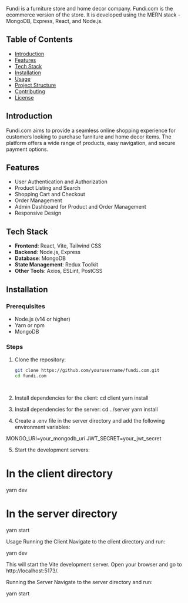 
Fundi is a furniture store and home decor company. Fundi.com is the ecommerce version of the store. It is developed using the MERN stack - MongoDB, Express, React, and Node.js.

## Table of Contents

- [Introduction](#introduction)
- [Features](#features)
- [Tech Stack](#tech-stack)
- [Installation](#installation)
- [Usage](#usage)
- [Project Structure](#project-structure)
- [Contributing](#contributing)
- [License](#license)

## Introduction

Fundi.com aims to provide a seamless online shopping experience for customers looking to purchase furniture and home decor items. The platform offers a wide range of products, easy navigation, and secure payment options.

## Features

- User Authentication and Authorization
- Product Listing and Search
- Shopping Cart and Checkout
- Order Management
- Admin Dashboard for Product and Order Management
- Responsive Design

## Tech Stack

- **Frontend**: React, Vite, Tailwind CSS
- **Backend**: Node.js, Express
- **Database**: MongoDB
- **State Management**: Redux Toolkit
- **Other Tools**: Axios, ESLint, PostCSS

## Installation

### Prerequisites

- Node.js (v14 or higher)
- Yarn or npm
- MongoDB

### Steps

1. Clone the repository:
   ```bash
   git clone https://github.com/yourusername/fundi.com.git
   cd fundi.com

  
2. Install dependencies for the client:
cd client
yarn install

3. Install dependencies for the server:
cd ../server
yarn install

4. Create a .env file in the server directory and add the following environment variables:

MONGO_URI=your_mongodb_uri
JWT_SECRET=your_jwt_secret

5. Start the development servers:

# In the client directory
yarn dev

# In the server directory
yarn start


Usage
Running the Client
Navigate to the client 
directory and run:

yarn dev

This will start the Vite development server. Open your browser and go to http://localhost:5173/.

Running the Server
Navigate to the server directory and run:

yarn start

